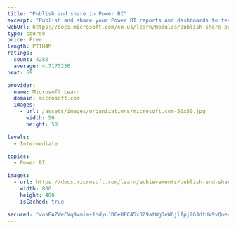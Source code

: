 ```yaml
---
title: "Publish and share in Power BI"
excerpt: "Publish and share your Power BI reports and dashboards to teammates in your organization or to everyone on the web."
webUrl: https://docs.microsoft.com/en-us/learn/modules/publish-share-power-bi/
type: course
price: Free
length: PT1H4M
ratings:
  count: 4280
  average: 4.7175236
heat: 59

provider:
  name: Microsoft Learn
  domain: microsoft.com
  images:
    - url: /assets/images/organizations/microsoft.com-50x50.jpg
      width: 50
      height: 50

levels:
  - Intermediate

topics:
  - Power BI

images:
  - url: https://docs.microsoft.com/learn/achievements/publish-and-share-with-power-bi-desktop-social.png
    width: 800
    height: 400
    isCached: true

secured: "vosEAZWeCVq9vmim+1MdyuJDGeUPC45x3Z9atWgDeW6jlfpj26JdtUV9vQneukpzWrKWw6/xvmjFBaurZZ/hraufITwjJwXySIqhtd1PrcZlu7YHuInOEXPDfNcIOx1QVUQI4wrGuEubrJJYfUbYNvOhLZSg68ELOJzQppM9K6ZG5+E72JVLIg1daxuFyAIM5H5tpyJbUuPb7vMdOlY8GD7aUSrcM/uX95A2Im/TMV2yXHjlDapGg4MdpNJKMLQvxnmQwDa+sAYLq+4a5fgs5Z1EMJLkvzaEyw1GVFvOpwufp0R8aiMrjoh3OUcdDn14KVGob7nc500cq8hNLcRpEozg7eBvsO2lNGrPiceHZIb03GFtkkxzPAMrMo8r88nalF5zlyVs0Zv3sBGo6vikuFXV96aP4EEZEOhfVzAcbvU=;l/hs35dLB5BpfBhysNztGg=="
---
```


